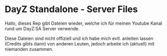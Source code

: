 # DayZ Standalone - Server Files
Hallo, dieses Rep gibt Dateien wieder, welche ich für meinen Youtube Kanal rund um DayZ:SA Server verwende.

Diese Dateien sind nicht offiziell und ich habe mich evtl. anleiten lassen (Credits gibts dann) von anderen Leuten, jedoch arbeite ich (aktuell) mit niemanden zusammen.
